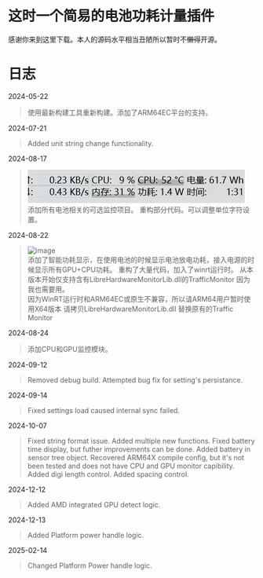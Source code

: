 # 这时一个简易的电池功耗计量插件

感谢你来到这里下载。本人的源码水平相当丑陋所以暂时不~~懒得~~开源。

# 日志

2024-05-22
> 使用最新构建工具重新构建。添加了ARM64EC平台的支持。

2024-07-21

> Added unit string change functionality.

2024-08-17

> ![1723880812341](image/README/1723880812341.png)  
> 添加所有电池相关的可选监控项目。 重构部分代码。可以调整单位字符设置。
>
2024-08-22

> ![image](https://github.com/user-attachments/assets/f2731d15-1c09-4169-b67c-181ea9b2b72c)  
> 添加了智能功耗显示，在使用电池的时候显示电池放电功耗，接入电源的时候显示所有GPU+CPU功耗。
> 重构了大量代码，加入了winrt运行时。 从本版本开始仅支持含有LibreHardwareMonitorLib.dll的TrafficMonitor
> 因为我也需要用。  
> 因为WinRT运行时和ARM64EC或原生不兼容，所以请ARM64用户暂时使用X64版本
> 请拷贝LibreHardwareMonitorLib.dll 替换原有的Traffic Monitor
>


2024-08-24
> 添加CPU和GPU监控模块。
>

2024-09-12
> Removed debug build.
> Attempted bug fix for setting's persistance.
> 

2024-09-14
> Fixed settings load caused internal sync failed.

2024-10-07

> Fixed string format issue.
> Added multiple new functions.
> Fixed battery time display, but futher improvements can be done.
> Added battery in sensor tree object.
> Recovered ARM64X compile config, but it's not been tested and does not have CPU and GPU monitor capibility. 
> Added digi length control.
> Added spacing control.

2024-12-12

> Added AMD integrated GPU detect logic.

2024-12-13

> Added Platform power handle logic.
>

2025-02-14

> Changed Platform Power handle logic.

